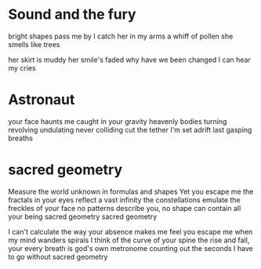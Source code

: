# Sound and the fury
bright shapes pass me by
I catch her in my arms
a whiff of pollen
she smells like trees

her skirt is muddy
her smile's faded
why have we been changed
I can hear my cries

# Astronaut

your face haunts me
caught in your gravity
heavenly bodies
turning revolving undulating
never colliding
cut the tether
I'm set adrift
last gasping breaths

# sacred geometry

Measure the world unknown in formulas and shapes
Yet you escape me
the fractals in your eyes reflect a vast infinity
the constellations emulate the freckles of your face
no patterns describe you, no shape can contain all your being
sacred geometry
sacred geometry

I can't calculate the way your absence makes me feel
you escape me
when my mind wanders spirals I think of the curve of your spine
the rise and fall, your every breath is god's own metronome
counting out the seconds I have to go without
sacred geometry